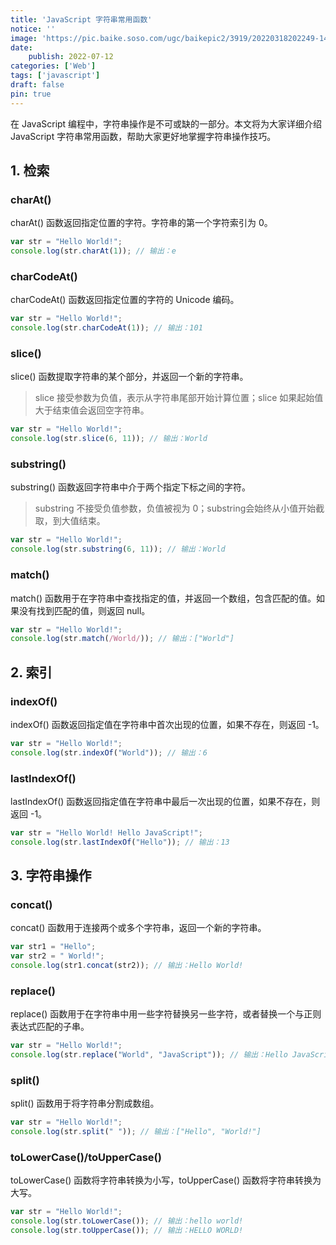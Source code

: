 ```yaml
---
title: 'JavaScript 字符串常用函数'
notice: ''
image: 'https://pic.baike.soso.com/ugc/baikepic2/3919/20220318202249-1485215858_png_929_612_256690.jpg/0'
date:
    publish: 2022-07-12
categories: ['Web']
tags: ['javascript']
draft: false
pin: true
---
```

在 JavaScript 编程中，字符串操作是不可或缺的一部分。本文将为大家详细介绍 JavaScript 字符串常用函数，帮助大家更好地掌握字符串操作技巧。

## 1. 检索
### charAt()
charAt() 函数返回指定位置的字符。字符串的第一个字符索引为 0。

```javascript
var str = "Hello World!";
console.log(str.charAt(1)); // 输出：e
```

### charCodeAt()
charCodeAt() 函数返回指定位置的字符的 Unicode 编码。

```javascript
var str = "Hello World!";
console.log(str.charCodeAt(1)); // 输出：101
```

### slice()
slice() 函数提取字符串的某个部分，并返回一个新的字符串。

> slice 接受参数为负值，表示从字符串尾部开始计算位置；slice 如果起始值大于结束值会返回空字符串。

```javascript
var str = "Hello World!";
console.log(str.slice(6, 11)); // 输出：World
```

### substring()
substring() 函数返回字符串中介于两个指定下标之间的字符。

> substring 不接受负值参数，负值被视为 0；substring会始终从小值开始截取，到大值结束。

```javascript
var str = "Hello World!";
console.log(str.substring(6, 11)); // 输出：World
```

### match()
match() 函数用于在字符串中查找指定的值，并返回一个数组，包含匹配的值。如果没有找到匹配的值，则返回 null。

```javascript
var str = "Hello World!";
console.log(str.match(/World/)); // 输出：["World"]
```

## 2. 索引
### indexOf()
indexOf() 函数返回指定值在字符串中首次出现的位置，如果不存在，则返回 -1。

```javascript
var str = "Hello World!";
console.log(str.indexOf("World")); // 输出：6
```

### lastIndexOf()
lastIndexOf() 函数返回指定值在字符串中最后一次出现的位置，如果不存在，则返回 -1。

```javascript
var str = "Hello World! Hello JavaScript!";
console.log(str.lastIndexOf("Hello")); // 输出：13
```

## 3. 字符串操作
### concat()
concat() 函数用于连接两个或多个字符串，返回一个新的字符串。

```javascript
var str1 = "Hello";
var str2 = " World!";
console.log(str1.concat(str2)); // 输出：Hello World!
```
### replace()
replace() 函数用于在字符串中用一些字符替换另一些字符，或者替换一个与正则表达式匹配的子串。

```javascript
var str = "Hello World!";
console.log(str.replace("World", "JavaScript")); // 输出：Hello JavaScript!
```

### split()
split() 函数用于将字符串分割成数组。

```javascript
var str = "Hello World!";
console.log(str.split(" ")); // 输出：["Hello", "World!"]
```

### toLowerCase()/toUpperCase()
toLowerCase() 函数将字符串转换为小写，toUpperCase() 函数将字符串转换为大写。

```javascript
var str = "Hello World!";
console.log(str.toLowerCase()); // 输出：hello world!
console.log(str.toUpperCase()); // 输出：HELLO WORLD!
```